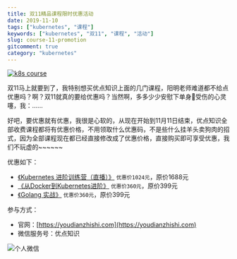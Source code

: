```yaml
---
title: 双11精品课程限时优惠活动
date: 2019-11-10
tags: ["kubernetes", "课程"]
keywords: ["kubernetes", "双11", "课程", "活动"]
slug: course-11-promotion
gitcomment: true
category: "kubernetes"
---
```


[![k8s course](https://bxdc-static.oss-cn-beijing.aliyuncs.com/images/promotion-11-course.png)](/post/course-11-promotion/)

双11马上就要到了，我特别想买优点知识上面的几门课程，阳明老师难道都不给点优惠吗？啊？双11就真的要给优惠吗？当然啊，多多少少安慰下单身🐶受伤的心灵噻，我：......

<!--more-->

好吧，要优惠就有优惠，我很是心软的，从现在开始到11月11日结束，优点知识全部收费课程都将有优惠价格，不用领取什么优惠码，不是些什么挂羊头卖狗肉的招式，因为全部课程现在都已经直接修改成了优惠价格，直接购买即可享受优惠，我们不玩虚的~~~~~~


优惠如下：

* [《Kubernetes 进阶训练营（直播）》](https://youdianzhishi.com/web/course/1012) `优惠价1024元`，原价1688元
* [《从Docker到Kubernetes进阶》](https://youdianzhishi.com/web/course/1007) `优惠价360元`，原价399元
* [《Golang 实战》](https://youdianzhishi.com/web/course/1011) `优惠价360元`，原价399元

参与方式：

* 官网：[https://youdianzhishi.com](https://youdianzhishi.com)
* 微信服务号：优点知识

![个人微信](/img/posts/wexin-qrcode.jpeg)



